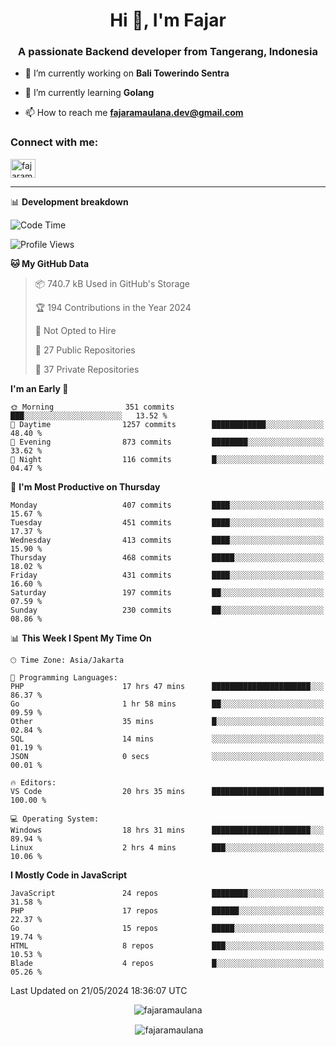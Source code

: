<h1 align="center">Hi 👋, I'm Fajar</h1>
<h3 align="center">A passionate Backend developer from Tangerang, Indonesia</h3>

<!-- <p align="left"> <img src="https://komarev.com/ghpvc/?username=fajaramaulana&label=Profile%20views&color=0e75b6&style=flat" alt="fajaramaulana" /> </p> -->

- 🔭 I’m currently working on **Bali Towerindo Sentra**

- 🌱 I’m currently learning **Golang**

- 📫 How to reach me **fajaramaulana.dev@gmail.com**

<h3 align="left">Connect with me:</h3>
<p align="left">
<a href="https://linkedin.com/in/fajar-agus-maulana-73533a180/" target="blank"><img align="center" src="https://raw.githubusercontent.com/rahuldkjain/github-profile-readme-generator/master/src/images/icons/Social/linked-in-alt.svg" alt="fajaramaulana" height="30" width="40" /></a>
</p>

-------

📊 **Development breakdown**
<!--START_SECTION:waka-->
![Code Time](http://img.shields.io/badge/Code%20Time-1%2C918%20hrs%2052%20mins-blue)

![Profile Views](http://img.shields.io/badge/Profile%20Views-9-blue)

**🐱 My GitHub Data** 

> 📦 740.7 kB Used in GitHub's Storage 
 > 
> 🏆 194 Contributions in the Year 2024
 > 
> 🚫 Not Opted to Hire
 > 
> 📜 27 Public Repositories 
 > 
> 🔑 37 Private Repositories 
 > 
**I'm an Early 🐤** 

```text
🌞 Morning                351 commits         ███░░░░░░░░░░░░░░░░░░░░░░   13.52 % 
🌆 Daytime                1257 commits        ████████████░░░░░░░░░░░░░   48.40 % 
🌃 Evening                873 commits         ████████░░░░░░░░░░░░░░░░░   33.62 % 
🌙 Night                  116 commits         █░░░░░░░░░░░░░░░░░░░░░░░░   04.47 % 
```
📅 **I'm Most Productive on Thursday** 

```text
Monday                   407 commits         ████░░░░░░░░░░░░░░░░░░░░░   15.67 % 
Tuesday                  451 commits         ████░░░░░░░░░░░░░░░░░░░░░   17.37 % 
Wednesday                413 commits         ████░░░░░░░░░░░░░░░░░░░░░   15.90 % 
Thursday                 468 commits         █████░░░░░░░░░░░░░░░░░░░░   18.02 % 
Friday                   431 commits         ████░░░░░░░░░░░░░░░░░░░░░   16.60 % 
Saturday                 197 commits         ██░░░░░░░░░░░░░░░░░░░░░░░   07.59 % 
Sunday                   230 commits         ██░░░░░░░░░░░░░░░░░░░░░░░   08.86 % 
```


📊 **This Week I Spent My Time On** 

```text
🕑︎ Time Zone: Asia/Jakarta

💬 Programming Languages: 
PHP                      17 hrs 47 mins      ██████████████████████░░░   86.37 % 
Go                       1 hr 58 mins        ██░░░░░░░░░░░░░░░░░░░░░░░   09.59 % 
Other                    35 mins             █░░░░░░░░░░░░░░░░░░░░░░░░   02.84 % 
SQL                      14 mins             ░░░░░░░░░░░░░░░░░░░░░░░░░   01.19 % 
JSON                     0 secs              ░░░░░░░░░░░░░░░░░░░░░░░░░   00.01 % 

🔥 Editors: 
VS Code                  20 hrs 35 mins      █████████████████████████   100.00 % 

💻 Operating System: 
Windows                  18 hrs 31 mins      ██████████████████████░░░   89.94 % 
Linux                    2 hrs 4 mins        ███░░░░░░░░░░░░░░░░░░░░░░   10.06 % 
```

**I Mostly Code in JavaScript** 

```text
JavaScript               24 repos            ████████░░░░░░░░░░░░░░░░░   31.58 % 
PHP                      17 repos            ██████░░░░░░░░░░░░░░░░░░░   22.37 % 
Go                       15 repos            █████░░░░░░░░░░░░░░░░░░░░   19.74 % 
HTML                     8 repos             ███░░░░░░░░░░░░░░░░░░░░░░   10.53 % 
Blade                    4 repos             █░░░░░░░░░░░░░░░░░░░░░░░░   05.26 % 
```




 Last Updated on 21/05/2024 18:36:07 UTC
<!--END_SECTION:waka-->
<p align="center"><img align="center" src="https://github-readme-stats.vercel.app/api/top-langs?username=fajaramaulana&show_icons=true&locale=en&layout=compact" alt="fajaramaulana" /></p>

<p align="center">&nbsp;<img align="center" src="https://github-readme-stats.vercel.app/api?username=fajaramaulana&show_icons=true&locale=en" alt="fajaramaulana" /></p>
